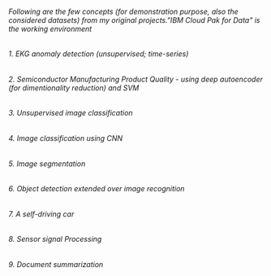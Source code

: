 ######  Following are the few concepts (for demonstration purpose, also the considered datasets) from my original projects."IBM Cloud Pak for Data" is the working environment
######  1. EKG anomaly detection (unsupervised; time-series)
######  2. Semiconductor Manufacturing Product Quality - using deep autoencoder (for dimentionality reduction) and SVM 
######  3. Unsupervised image classification 
######  4. Image classification using CNN 
######  5. Image segmentation 
######  6. Object detection extended over image recognition 
######  7. A self-driving car 
######  8. Sensor signal Processing
######  9. Document summarization 



